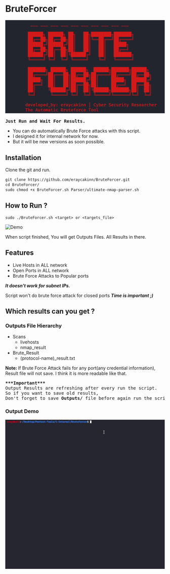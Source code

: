 # BruteForcer
![Demo](Demo/usage.png)
<pre><b>Just Run and Wait For Results.</b></pre>
<ul>
  <li>You can do automatically Brute Force attacks with this script.</li>
  <li>I designed it for internal network for now.</li>
  <li>But it will be new versions as soon possible.</li>
</ul>

## Installation
Clone the git and run.

```
git clone https://github.com/eraycakinn/BruteForcer.git
cd BruteForcer/
sudo chmod +x BruteForcer.sh Parser/ultimate-nmap-parser.sh
```
## How to Run ?
```
sudo ./BruteForcer.sh <target> or <targets_file>
```
![Demo](Demo/run.gif)

When script finished, You will get Outputs Files. All Results in there.

## Features
<ul>
  <li>Live Hosts in ALL network </li>
  <li>Open Ports in ALL network </li>
  <li>Brute Force Attacks to Popular ports </li>
</ul>

_**It doesn't work for subnet IPs.**_

Script won't do brute force attack for closed ports _**Time is important ;)**_

## Which results can you get ? 
### Outputs File Hierarchy
<ul>
  <li>Scans
  <ul>
    <li>livehosts</li>
    <li>nmap_result</li>
   </ul>
  </li>
  <li>Brute_Result
  <ul>
    <li>(protocol-name)_result.txt</li>
  </ul>
  </li>
</ul>
<strong>Note: </strong>If Brute Force Attack fails for any port(any credential information), Result file will not save. I think it is more readable like that.<br>

<pre><strong>***Important***</strong><br>Output Results are refreshing after every run the script.<br>So if you want to save old results,<br>Don't forget to save <b>Outputs/</b> file before again run the script.</pre>

### Output Demo
![Demo](Demo/output.gif)
